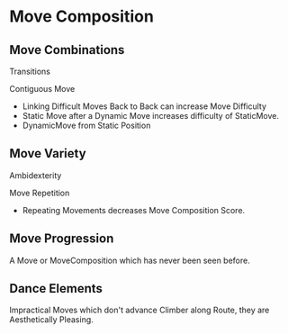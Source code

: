 # Move Composition

## Move Combinations


Transitions

Contiguous Move
- Linking Difficult Moves Back to Back can increase Move Difficulty
- Static Move after a Dynamic Move increases difficulty of StaticMove.
- DynamicMove from Static Position


## Move Variety

Ambidexterity

Move Repetition

- Repeating Movements decreases Move Composition Score.



## Move Progression

A Move or MoveComposition which has never been seen before.

## Dance Elements

Impractical Moves which don't advance Climber along Route, they are Aesthetically Pleasing. 